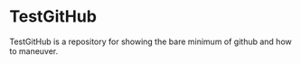 # TestGitHub
TestGitHub is a repository for showing the bare minimum of github and how to maneuver.
